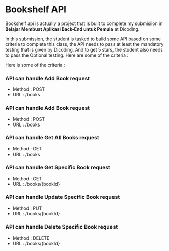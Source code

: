 <h1>Bookshelf API</h1>

<p>
    Bookshelf api is actually a project that is built to complete my submisiion in <b>Belajar Membuat Aplikasi Back-End untuk Pemula</b>  at Dicoding.
</p>

<p>
    In this submission, the student is tasked to build some API based on some criteria to complete this class, the API needs to pass at least the mandatory testing that is given by Dicoding. And to get 5 stars, the student also needs to pass the Optional testing.
    Here are some of the criteria :
</p>
<p />

<p>Here is some of the criteria :</p>
<h3>API can handle Add Book request</h3>
<ul>
  <li>Method : POST</li>
  <li>URL : /books</li>
  
</ul>
<h3>API can handle Add Book request</h3>
<ul>
  <li>Method : POST</li>
  <li>URL : /books</li>
</ul>

<h3>API can handle Get All Books request</h3>
<ul>
  <li>Method : GET</li>
  <li>URL : /books</li>
</ul>

<h3>API can handle Get Specific Book request</h3>
<ul>
  <li>Method : GET</li>
  <li>URL : /books/{bookId}</li>
</ul>

<h3>API can handle Update Specific Book request</h3>
<ul>
  <li>Method : PUT</li>
  <li>URL : /books/{bookId}</li>
</ul>

<h3>API can handle Delete Specific Book request</h3>
<ul>
  <li>Method : DELETE</li>
  <li>URL : /books/{bookId}</li>
</ul>
